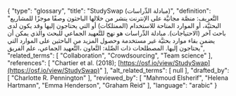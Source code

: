 {
    "type": "glossary",
    "title": "StudySwap (مبادلة الدِّراسات)",
    "definition": "التَّعريف: منصَّة مجانيَّة على الإنترنت ينشر من خلالها الباحثون وصفًا موجزًا للمشاريع البحثيَّة، أو الموارد المتاحة للاستخدام (الممتلكات) أو التي يحتاجون  إليها وقد يكون لدى باحث آخر (الاحتياجات). مبادلة الدِّراسات هو نهج للتَّعهيد الجماعي للبحث والذي يمكن أن يضمن بقاء موارد بحثيَّة غير مستخدمة وحصول المزيد من الباحثين على الموارد التي يحتاجون إليها.  المصطلحات ذات الصِّلة: التَّعاون ،التَّعهيد الجماعي، علم الفريق",
    "related_terms": [
        "Collaboration",
        "Crowdsourcing",
        "Team science"
    ],
    "references": [
        "Chartier et al. (2018); [https://osf.io/view/StudySwap](https://osf.io/view/StudySwap)"
    ],
    "alt_related_terms": [
        null
    ],
    "drafted_by": [
        "Charlotte R. Pennington"
    ],
    "reviewed_by": [
        "Mahmoud Elsherif",
        "Helena Hartmann",
        "Emma Henderson",
        "Graham Reid"
    ],
    "language": "arabic"
}